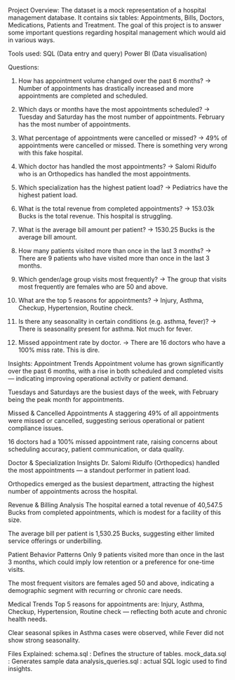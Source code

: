 Project Overview:
The dataset is a mock representation of a hospital management database.
It contains six tables: Appointments, Bills, Doctors, Medications, Patients and Treatment.
The goal of this project is to answer some important questions regarding hospital management which would aid in various ways.

Tools used:
SQL (Data entry and query)
Power BI (Data visualisation)

Questions:
1. How has appointment volume changed over the past 6 months?
-> Number of appointments has drastically increased and more appointments are completed and scheduled.

2. Which days or months have the most appointments scheduled?
-> Tuesday and Saturday has the most number of appointments.
   February has the most number of appointments.

3. What percentage of appointments were cancelled or missed?
-> 49% of appointments were cancelled or missed. There is something very wrong with this fake hospital. 

4. Which doctor has handled the most appointments?
-> Salomi Ridulfo who is an Orthopedics has handled the most appointments.

5. Which specialization has the highest patient load?
-> Pediatrics have the highest patient load.

6. What is the total revenue from completed appointments?
-> 153.03k Bucks is the total revenue. This hospital is struggling.

7. What is the average bill amount per patient?
-> 1530.25 Bucks is the average bill amount.

8. How many patients visited more than once in the last 3 months?
-> There are 9 patients who have visited more than once in the last 3 months.

9. Which gender/age group visits most frequently?
-> The group that visits most frequently are females who are 50 and above.

10. What are the top 5 reasons for appointments?
-> Injury, Asthma, Checkup, Hypertension, Routine check.

11. Is there any seasonality in certain conditions (e.g. asthma, fever)?
-> There is seasonality present for asthma. Not much for fever.

12. Missed appointment rate by doctor.
-> There are 16 doctors who have a 100% miss rate. This is dire.

Insights:
Appointment Trends
Appointment volume has grown significantly over the past 6 months, with a rise in both scheduled and completed visits — indicating improving operational activity or patient demand.

Tuesdays and Saturdays are the busiest days of the week, with February being the peak month for appointments.

Missed & Cancelled Appointments
A staggering 49% of all appointments were missed or cancelled, suggesting serious operational or patient compliance issues.

16 doctors had a 100% missed appointment rate, raising concerns about scheduling accuracy, patient communication, or data quality.

Doctor & Specialization Insights
Dr. Salomi Ridulfo (Orthopedics) handled the most appointments — a standout performer in patient load.

Orthopedics emerged as the busiest department, attracting the highest number of appointments across the hospital.

Revenue & Billing Analysis
The hospital earned a total revenue of 40,547.5 Bucks from completed appointments, which is modest for a facility of this size.

The average bill per patient is 1,530.25 Bucks, suggesting either limited service offerings or underbilling.

Patient Behavior Patterns
Only 9 patients visited more than once in the last 3 months, which could imply low retention or a preference for one-time visits.

The most frequent visitors are females aged 50 and above, indicating a demographic segment with recurring or chronic care needs.

Medical Trends
Top 5 reasons for appointments are: Injury, Asthma, Checkup, Hypertension, Routine check — reflecting both acute and chronic health needs.

Clear seasonal spikes in Asthma cases were observed, while Fever did not show strong seasonality.

Files Explained:
schema.sql : Defines the structure of tables.
mock_data.sql : Generates sample data
analysis_queries.sql : actual SQL logic used to find insights.
